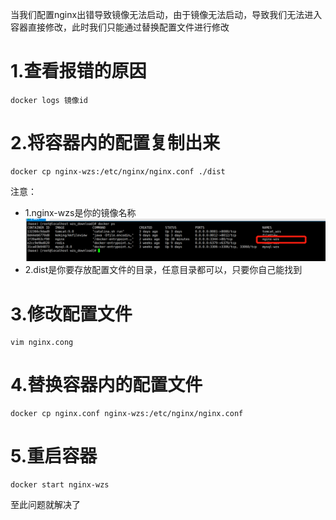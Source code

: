 当我们配置nginx出错导致镜像无法启动，由于镜像无法启动，导致我们无法进入容器直接修改，此时我们只能通过替换配置文件进行修改
# 1.查看报错的原因
```
docker logs 镜像id
```
# 2.将容器内的配置复制出来
```
docker cp nginx-wzs:/etc/nginx/nginx.conf ./dist
```
注意：
* 1.nginx-wzs是你的镜像名称
    ![](1.png)
* 2.dist是你要存放配置文件的目录，任意目录都可以，只要你自己能找到
# 3.修改配置文件
```
vim nginx.cong
```
# 4.替换容器内的配置文件
```
docker cp nginx.conf nginx-wzs:/etc/nginx/nginx.conf
```
# 5.重启容器
```
docker start nginx-wzs
```
至此问题就解决了